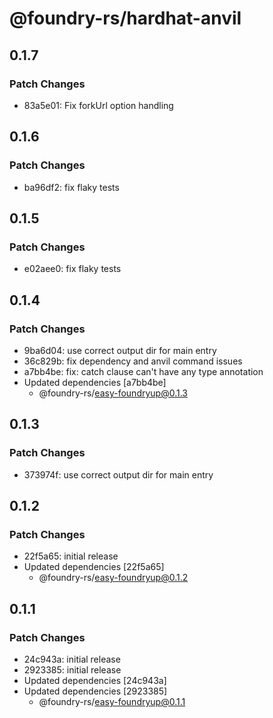 # @foundry-rs/hardhat-anvil

## 0.1.7

### Patch Changes

- 83a5e01: Fix forkUrl option handling

## 0.1.6

### Patch Changes

- ba96df2: fix flaky tests

## 0.1.5

### Patch Changes

- e02aee0: fix flaky tests

## 0.1.4

### Patch Changes

- 9ba6d04: use correct output dir for main entry
- 36c829b: fix dependency and anvil command issues
- a7bb4be: fix: catch clause can't have any type annotation
- Updated dependencies [a7bb4be]
  - @foundry-rs/easy-foundryup@0.1.3

## 0.1.3

### Patch Changes

- 373974f: use correct output dir for main entry

## 0.1.2

### Patch Changes

- 22f5a65: initial release
- Updated dependencies [22f5a65]
  - @foundry-rs/easy-foundryup@0.1.2

## 0.1.1

### Patch Changes

- 24c943a: initial release
- 2923385: initial release
- Updated dependencies [24c943a]
- Updated dependencies [2923385]
  - @foundry-rs/easy-foundryup@0.1.1
